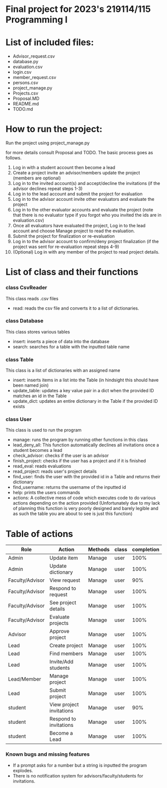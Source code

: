 # Final project for 2023's 219114/115 Programming I

# List of included files:

- Advisor_request.csv
- database.py
- evaluation.csv
- login.csv
- member_request.csv
- persons.csv
- project_manage.py
- Projects.csv
- Proposal.MD
- README.md
- TODO.md

# How to run the project:

Run the project using project_manage.py

for more details consult Proposal and TODO. The basic process goes as follows.
1. Log in with a student account then become a lead
2. Create a project invite an advisor/members update the project (members are optional)
3. Log in to the invited account(s) and accept/decline the invitations
   (if the advisor declines repeat steps 1-3)
4. Log in to the lead account and submit the project for evaluation
5. Log in to the advisor account invite other evaluators and evaluate the project
6. Log in to the other evaluator accounts and evaluate the project
   (note that there is no evaluator type if you forgot who you invited the ids
are in evaluation.csv)
7. Once all evaluators have evaluated the project, Log in to the lead account
and choose Manage project to read the evaluation.
8. Submit the project for finalization or re-evaluation
9. Log in to the advisor account to confirm/deny project finalization (if the
project was sent for re-evaluation repeat steps 4-9)
10. (Optional) Log in with any member of the project to read project details.

# List of class and their functions

### class CsvReader

This class reads .csv files

- read: reads the csv file and converts it to a list of dictionaries.

### class Database

This class stores various tables

- insert: inserts a piece of data into the database
- search: searches for a table with the inputted table name

### class Table

This class is a list of dictionaries with an assigned name

- insert: inserts items in a list into the Table (in hindsight this should have
been named join)
- update_table: updates a key value pair in a dict when the provided ID matches
an id in the Table
- update_dict: updates an entire dictionary in the Table if the provided ID 
exists

### class User

This class is used to run the program

- manage: runs the program by running other functions in this class
- lead_deny_all: This function automatically declines all invitations once 
a student becomes a lead
- check_advisor: checks if the user is an advisor
- finish_project: checks if the user has a project and if it is finished
- read_eval: reads evaluations
- read_project: reads user's project details
- find_user: finds the user with the provided id in a Table and returns their dictionary
- find_username: returns the username of the inputted id
- help: prints the users commands
- actions: A collective mess of code which executes code to do various actions
depending on the action provided (Unfortunately due to my lack of planning
this function is very poorly designed and barely legible and as such the table
you are about to see is just this function)

# Table of actions

| Role            | Action                   | Methods | class | completion |
|-----------------|--------------------------|---------|-------|------------|
| Admin           | Update item              | Manage  | user  | 100%       |
| Admin           | Update dictionary        | Manage  | user  | 100%       |
| Faculty/Advisor | View request             | Manage  | user  | 90%        |
| Faculty/Advisor | Respond to request       | Manage  | user  | 100%       |
| Faculty/Advisor | See project details      | Manage  | user  | 100%       |
| Faculty/Advisor | Evaluate projects        | Manage  | user  | 100%       |
| Advisor         | Approve project          | Manage  | user  | 100%       |
| Lead            | Create project           | Manage  | user  | 100%       |
| Lead            | Find members             | Manage  | user  | 100%       |
| Lead            | Invite/Add students      | Manage  | user  | 100%       |
| Lead/Member     | Manage project           | Manage  | user  | 100%       |
| Lead            | Submit project           | Manage  | user  | 100%       |
| student         | View project invitations | Manage  | user  | 90%        |
| student         | Respond to invitations   | Manage  | user  | 100%       |
| student         | Become a Lead            | Manage  | user  | 100%       |

### Known bugs and missing features

- If a prompt asks for a number but a string is inputted the
program explodes.
- There is no notification system for advisors/faculty/students for
invitations.